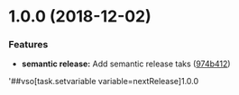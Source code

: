 # 1.0.0 (2018-12-02)


### Features

* **semantic release:** Add semantic release taks ([974b412](https://github.com/lluchmk/Cache.Core/commit/974b412))





'##vso[task.setvariable variable=nextRelease]1.0.0
